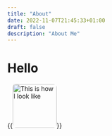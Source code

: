 ```yaml
---
title: "About"
date: 2022-11-07T21:45:33+01:00
draft: false
description: "About Me" 
---
```



# Hello 

{{<image src="/roundme.png" alt="This is how I look like" position="center" style="border-radius: 8px; height: 100px; width:100px;">}}

